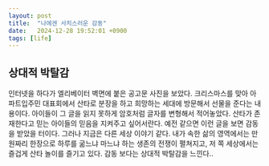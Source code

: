 ```yaml
---
layout: post
title:  "나에겐 사치스러운 감동"
date:   2024-12-28 19:52:01 +0900
tags: [life]
---
```


## 상대적 박탈감
인터넷을 하다가 엘리베이터 벽면에 붙은 공고문 사진을 보았다. 크리스마스를 맞아 아파트입주민 대표회에서 산타로 분장을 하고 희망하는 세대에 방문해서 선물을 준다는 내용이다. 아이들이 그 글을 읽지 못하게 암호처럼 글자를 변형해서 적어놓았다. 산타가 존재한다고 믿는 아이들의 믿음을 지켜주고 싶어서란다.
예전 같으면 이런 글을 보면 감동을 받았을 터이다. 그러나 지금은 다른 세상 이야기 같다. 내가 속한 삶의 영역에서는 만원짜리 한장으로 하루를 굶느냐 마느냐 하는 생존의 전쟁이 펼쳐지고, 저 쪽 세상에서는 즐겁게 산타 놀이를 즐기고 있다. 감동 보다는 상대적 박탈감을 느낀다..
